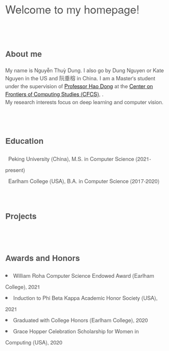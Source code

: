 <content style="color:#555555; font-family:Helvetica Neue;">
  <h1 style="font-size:35px; font-weight:normal; text-spacing:1.3px;">Welcome to my homepage!</h1>
  <br/>
  <br/>
  <h2 style="font-size:25px;">About me</h2>
<!--   <hr style="height:1px;border:none;color:#333;background-color:#333;" /> -->
    <p style="font-size:17px; line-height:25px;">
    My name is Nguyễn Thuỳ Dung. I also go by Dung Nguyen or Kate Nguyen in the US and 阮垂榕 in China. I am a Master's student under the supervision of <a href="https://zsdonghao.github.io/" class="content-links" target="_blank">Professor Hao Dong</a> at the <a href="https://cfcs.pku.edu.cn/english/" class="content-links" target="_blank">Center on Frontiers of Computing Studies (CFCS)</a>, . <br/> 
    My research interests focus on deep learning and computer vision.
    </p>
  <br/>
  <br/>

  <h2 style="font-size:25px;">Education</h2>
    <div style="font-size:17px; line-height:35px;">
      <i class="fas fa-graduation-cap fa-lg" style="font-family:Font Awesome 5 Free;"></i>&nbsp; Peking University (China), M.S. in Computer Science (2021-present)<br/>
      <i class="fas fa-graduation-cap fa-lg" style="font-family:Font Awesome 5 Free;"></i>&nbsp; Earlham College (USA), B.A. in Computer Science (2017-2020)
    </div>                                                                     
  <br/>
  <br/>

  <h2 style="font-size:25px;">Projects</h2>
    <div style="font-size:17px;">
    </div>
  <br/>
  <br/>

  <h2 style="font-size:25px;">Awards and Honors</h2>
    <div style="font-size:17px; line-height:35px;">
      <li>William Roha Computer Science Endowed Award (Earlham College), 2021</li>
      <li>Induction to Phi Beta Kappa Academic Honor Society (USA), 2021</li>
      <li>Graduated with College Honors (Earlham College), 2020</li>
      <li>Grace Hopper Celebration Scholarship for Women in Computing (USA), 2020</li>
    </div>
  <br/>
  <br/>
</content>

